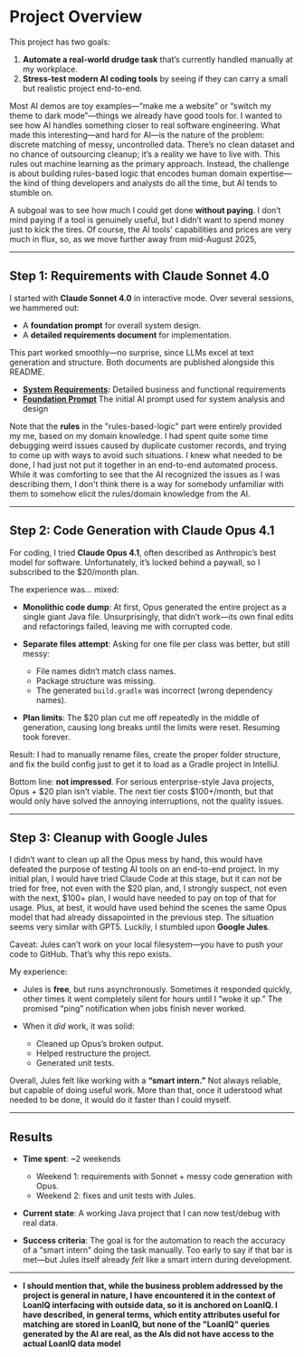 # Project Overview

This project has two goals:

1. **Automate a real-world drudge task** that’s currently handled manually at my workplace.
2. **Stress-test modern AI coding tools** by seeing if they can carry a small but realistic project end-to-end.

Most AI demos are toy examples—“make me a website” or “switch my theme to dark mode”—things we already have good tools for. I wanted to see how AI handles something closer to real software engineering.
What made this interesting—and hard for AI—is the nature of the problem: discrete matching of messy, uncontrolled data. There’s no clean dataset and no chance of outsourcing cleanup; it’s a reality we have to live with. This rules out machine learning as the primary approach. Instead, the challenge is about building rules-based logic that encodes human domain expertise—the kind of thing developers and analysts do all the time, but AI tends to stumble on.

A subgoal was to see how much I could get done **without paying**. I don’t mind paying if a tool is genuinely useful, but I didn’t want to spend money just to kick the tires.
Of course, the AI tools' capabilities and prices are very much in flux, so, as we move further away from mid-August 2025, 

---

## Step 1: Requirements with Claude Sonnet 4.0

I started with **Claude Sonnet 4.0** in interactive mode. Over several sessions, we hammered out:

* A **foundation prompt** for overall system design.
* A **detailed requirements document** for implementation.

This part worked smoothly—no surprise, since LLMs excel at text generation and structure. Both documents are published alongside this README.
- **[System Requirements](system-requirements.md):** Detailed business and functional requirements
- **[Foundation Prompt](foundation-prompt.md)** The initial AI prompt used for system analysis and design

Note that the **rules** in the "rules-based-logic" part were entirely provided my me, based on my domain knowledge. I had spent quite some time debugging weird issues caused by duplicate customer records, and trying to come up with ways to avoid such situations. I knew what needed to be done, I had just not put it together in an end-to-end automated process. While it was comforting to see that the AI recognized the issues as I was describing them, I don't think there is a way for somebody unfamiliar with them to somehow elicit the rules/domain knowledge from the AI.

---

## Step 2: Code Generation with Claude Opus 4.1

For coding, I tried **Claude Opus 4.1**, often described as Anthropic’s best model for software. Unfortunately, it’s locked behind a paywall, so I subscribed to the \$20/month plan.

The experience was… mixed:

* **Monolithic code dump**: At first, Opus generated the entire project as a single giant Java file. Unsurprisingly, that didn’t work—its own final edits and refactorings failed, leaving me with corrupted code.
* **Separate files attempt**: Asking for one file per class was better, but still messy:

  * File names didn’t match class names.
  * Package structure was missing.
  * The generated `build.gradle` was incorrect (wrong dependency names).
* **Plan limits**: The \$20 plan cut me off repeatedly in the middle of generation, causing long breaks until the limits were reset. Resuming took forever.

Result: I had to manually rename files, create the proper folder structure, and fix the build config just to get it to load as a Gradle project in IntelliJ.

Bottom line: **not impressed**. For serious enterprise-style Java projects, Opus + \$20 plan isn’t viable. The next tier costs \$100+/month, but that would only have solved the annoying interruptions, not the quality issues.

---

## Step 3: Cleanup with Google Jules

I didn’t want to clean up all the Opus mess by hand, this would have defeated the purpose of testing AI tools on an end-to-end project.
In my initial plan, I would have tried Claude Code at this stage, but it can not be tried for free, not even with the \$20 plan, and, I strongly suspect, not even with the next, \$100+ plan, I would have needed to pay on top of that for usage. Plus, at best, it would have used behind the scenes the same Opus model that had already dissapointed in the previous step.
The situation seems very similar with GPT5.
Luckily, I stumbled upon **Google Jules**.

Caveat: Jules can’t work on your local filesystem—you have to push your code to GitHub. That’s why this repo exists.

My experience:

* Jules is **free**, but runs asynchronously. Sometimes it responded quickly, other times it went completely silent for hours until I “woke it up.” The promised “ping” notification when jobs finish never worked.
* When it *did* work, it was solid:

  * Cleaned up Opus’s broken output.
  * Helped restructure the project.
  * Generated unit tests.

Overall, Jules felt like working with a **“smart intern.”** Not always reliable, but capable of doing useful work. More than that, once it uderstood what needed to be done, it would do it faster than I could myself.

---

## Results

* **Time spent**: \~2 weekends

  * Weekend 1: requirements with Sonnet + messy code generation with Opus.
  * Weekend 2: fixes and unit tests with Jules.
* **Current state**: A working Java project that I can now test/debug with real data.
* **Success criteria**: The goal is for the automation to reach the accuracy of a “smart intern” doing the task manually. Too early to say if that bar is met—but Jules itself already *felt* like a smart intern during development.

---

* **I should mention that, while the business problem addressed by the project is general in nature, I have encountered it in the context of LoanIQ interfacing with outside data, so it is anchored on LoanIQ.
I have described, in general terms, which entity attributes useful for matching are stored in LoanIQ, but none of the "LoanIQ" queries generated by the AI are real, as the AIs did not have access to the actual LoanIQ data model**
